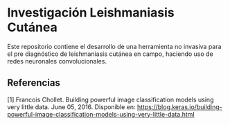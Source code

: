 # Investigación Leishmaniasis Cutánea
Este repositorio contiene el desarrollo de una herramienta no invasiva para el pre diagnóstico de leishmaniasis cutánea en campo, haciendo uso de redes neuronales convolucionales.

## Referencias
[1] Francois Chollet. Building powerful image classification models using very little data. June 05, 2016. Disponible en: https://blog.keras.io/building-powerful-image-classification-models-using-very-little-data.html

